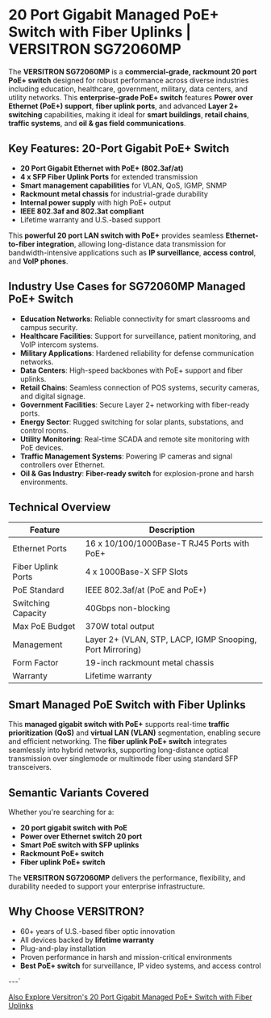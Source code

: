 # 20 Port Gigabit Managed PoE+ Switch with Fiber Uplinks | VERSITRON SG72060MP

The **VERSITRON SG72060MP** is a **commercial-grade, rackmount 20 port PoE+ switch** designed for robust performance across diverse industries including education, healthcare, government, military, data centers, and utility networks. This **enterprise-grade PoE+ switch** features **Power over Ethernet (PoE+) support**, **fiber uplink ports**, and advanced **Layer 2+ switching** capabilities, making it ideal for **smart buildings**, **retail chains**, **traffic systems**, and **oil & gas field communications**.

## Key Features: 20-Port Gigabit PoE+ Switch

- **20 Port Gigabit Ethernet with PoE+ (802.3af/at)**
- **4 x SFP Fiber Uplink Ports** for extended transmission
- **Smart management capabilities** for VLAN, QoS, IGMP, SNMP
- **Rackmount metal chassis** for industrial-grade durability
- **Internal power supply** with high PoE+ output
- **IEEE 802.3af and 802.3at compliant**
- Lifetime warranty and U.S.-based support

This **powerful 20 port LAN switch with PoE+** provides seamless **Ethernet-to-fiber integration**, allowing long-distance data transmission for bandwidth-intensive applications such as **IP surveillance**, **access control**, and **VoIP phones**.

## Industry Use Cases for SG72060MP Managed PoE+ Switch

- **Education Networks**: Reliable connectivity for smart classrooms and campus security.
- **Healthcare Facilities**: Support for surveillance, patient monitoring, and VoIP intercom systems.
- **Military Applications**: Hardened reliability for defense communication networks.
- **Data Centers**: High-speed backbones with PoE+ support and fiber uplinks.
- **Retail Chains**: Seamless connection of POS systems, security cameras, and digital signage.
- **Government Facilities**: Secure Layer 2+ networking with fiber-ready ports.
- **Energy Sector**: Rugged switching for solar plants, substations, and control rooms.
- **Utility Monitoring**: Real-time SCADA and remote site monitoring with PoE devices.
- **Traffic Management Systems**: Powering IP cameras and signal controllers over Ethernet.
- **Oil & Gas Industry**: **Fiber-ready switch** for explosion-prone and harsh environments.

## Technical Overview

| Feature                         | Description                                                   |
|---------------------------------|---------------------------------------------------------------|
| Ethernet Ports                  | 16 x 10/100/1000Base-T RJ45 Ports with PoE+                   |
| Fiber Uplink Ports              | 4 x 1000Base-X SFP Slots                                      |
| PoE Standard                    | IEEE 802.3af/at (PoE and PoE+)                                |
| Switching Capacity              | 40Gbps non-blocking                                           |
| Max PoE Budget                  | 370W total output                                             |
| Management                      | Layer 2+ (VLAN, STP, LACP, IGMP Snooping, Port Mirroring)    |
| Form Factor                     | 19-inch rackmount metal chassis                              |
| Warranty                        | Lifetime warranty                                             |

## Smart Managed PoE Switch with Fiber Uplinks

This **managed gigabit switch with PoE+** supports real-time **traffic prioritization (QoS)** and **virtual LAN (VLAN)** segmentation, enabling secure and efficient networking. The **fiber uplink PoE+ switch** integrates seamlessly into hybrid networks, supporting long-distance optical transmission over singlemode or multimode fiber using standard SFP transceivers.

## Semantic Variants Covered

Whether you're searching for a:

- **20 port gigabit switch with PoE**
- **Power over Ethernet switch 20 port**
- **Smart PoE switch with SFP uplinks**
- **Rackmount PoE+ switch**
- **Fiber uplink PoE+ switch**

The **VERSITRON SG72060MP** delivers the performance, flexibility, and durability needed to support your enterprise infrastructure.

## Why Choose VERSITRON?

- 60+ years of U.S.-based fiber optic innovation
- All devices backed by **lifetime warranty**
- Plug-and-play installation
- Proven performance in harsh and mission-critical environments
- **Best PoE+ switch** for surveillance, IP video systems, and access control

---`

[Also Explore Versitron's 20 Port Gigabit Managed PoE+ Switch with Fiber Uplinks](https://www.versitron.com/collections/poe-switches)
